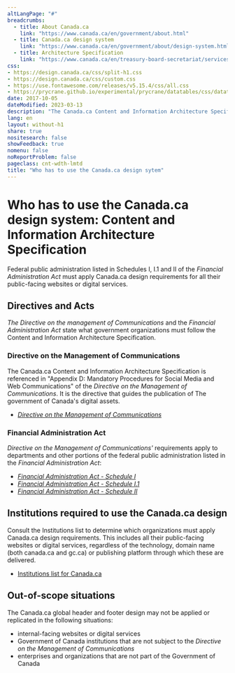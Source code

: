 ```yaml
---
altLangPage: "#"
breadcrumbs:
  - title: About Canada.ca
    link: "https://www.canada.ca/en/government/about.html"
  - title: Canada.ca design system
    link: "https://www.canada.ca/en/government/about/design-system.html"
  - title: Architecture Specification
    link: "https://www.canada.ca/en/treasury-board-secretariat/services/government-communications/canada-content-information-architecture-specification.html"
css:
- https://design.canada.ca/css/split-h1.css
- https://design.canada.ca/css/custom.css
- https://use.fontawesome.com/releases/v5.15.4/css/all.css
- https://prycrane.github.io/experimental/prycrane/datatables/css/datatables-fun.css
date: 2017-10-05
dateModified: 2023-03-13
description: "The Canada.ca Content and Information Architecture Specification states who has to use the Canada.ca design system.  It also describes out-of-scope situations."
lang: en
layout: without-h1
share: true
nositesearch: false
showFeedback: true
nomenu: false
noReportProblem: false
pageclass: cnt-wdth-lmtd
title: "Who has to use the Canada.ca design sytem"
---
```

<h1 property="name" id="wb-cont" dir="ltr"><span class="stacked"><span>Who has to use the Canada.ca design system</span>: <span>Content and Information Architecture Specification</span></span></h1>
<p id="#who-has-to-use">Federal public administration listed in Schedules I, I.1 and II of the <cite>Financial Administration Act</cite> must apply Canada.ca design requirements for all their public-facing websites or digital services.</p>
<h2>Directives and Acts</h2>
<p><cite>The Directive on the management of Communications</cite> and the <cite>Financial Administration Act</cite> state what government organizations must follow the Content and Information Architecture Specification.</p>
<h3>Directive on the Management of Communications</h3>
<p>The Canada.ca Content and Information Architecture Specification is referenced in "Appendix D: Mandatory Procedures for Social Media and Web Communications" of the <cite>Directive on the Management of Communications</cite>.   It is the directive that guides the publication of The government of Canada's digital assets.</p>
<ul>
  <li><a href="http://www.tbs-sct.gc.ca/pol/doc-eng.aspx?id=30682"><cite>Directive on the Management of Communications</cite></a></li>
</ul>
<h3>Financial Administration Act</h3>
<p><cite>Directive on the Management of Communications'</cite> requirements apply to departments and other portions of the federal public administration listed in the <cite>Financial Administration Act</cite>:</p>
<ul>
  <li><a href="https://laws-lois.justice.gc.ca/eng/acts/f-11/page-19.html#docCont"><cite>Financial Administration Act - Schedule I</cite></a></li>
  <li><a href="https://laws-lois.justice.gc.ca/eng/acts/f-11/page-20.html#docCont"><cite>Financial Administration Act - Schedule I.1</cite></a></li>
  <li><a href="https://laws-lois.justice.gc.ca/eng/acts/f-11/page-21.html#docCont"><cite>Financial Administration Act - Schedule II</cite></a></li>
</ul>
<h2>Institutions required to use the Canada.ca design</h2>
<p>Consult the Institutions list to determine which organizations must apply Canada.ca design requirements.  This includes all their public-facing websites or digital services, regardless of the technology, domain name (both canada.ca and gc.ca) or publishing platform through which these are delivered.</p>
<ul>
  <li><a href="https://www.canada.ca/en/government/about/design-system/institutions-list.html">Institutions list for Canada.ca</a></li>
</ul>
<h2>Out-of-scope situations</h2>
<p>The Canada.ca global  header and footer design may not be applied or replicated in the following  situations:</p>
<ul>
  <li>internal-facing  websites or digital services </li>
  <li>Government of Canada institutions that are not subject to the <cite>Directive on the Management of Communications</cite></li>
  <li>enterprises  and organizations that are not part of the Government of Canada </li>
</ul>
